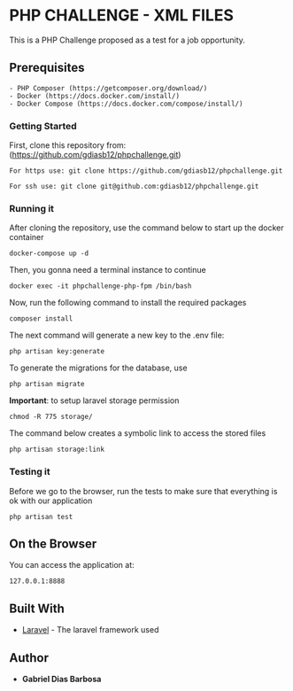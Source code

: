 # PHP CHALLENGE - XML FILES

This is a PHP Challenge proposed as a test for a job opportunity.

## Prerequisites

```
- PHP Composer (https://getcomposer.org/download/)
- Docker (https://docs.docker.com/install/)
- Docker Compose (https://docs.docker.com/compose/install/)
```

### Getting Started

First, clone this repository from: (https://github.com/gdiasb12/phpchallenge.git)

```
For https use: git clone https://github.com/gdiasb12/phpchallenge.git

For ssh use: git clone git@github.com:gdiasb12/phpchallenge.git

```

### Running it

After cloning the repository, use the command below to start up the docker container
```
docker-compose up -d
```
Then, you gonna need a terminal instance to continue
```
docker exec -it phpchallenge-php-fpm /bin/bash
```

Now, run the following command to install the required packages 
```
composer install
```

The next command will generate a new key to the .env file:
```
php artisan key:generate
```

To generate the migrations for the database, use
```
php artisan migrate
```

**Important**: to setup laravel storage permission
```
chmod -R 775 storage/
```

The command below creates a symbolic link to access the stored files 
```
php artisan storage:link
```

### Testing it

Before we go to the browser, run the tests to make sure that everything is ok with our application 
```
php artisan test
```

## On the Browser

You can access the application at:
```
127.0.0.1:8888
```
## Built With

* [Laravel](https://laravel.com/) - The laravel framework used 

## Author

* **Gabriel Dias Barbosa**
